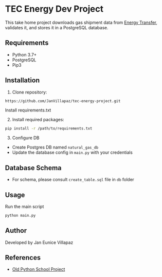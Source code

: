 # TEC Energy Dev Project

This take home project downloads gas shipment data from [Energy Transfer](https://twtransfer.energytransfer.com/ipost/TW/capacity/operationally-available), validates it, and stores it in a PostgreSQL database.

## Requirements

- Python 3.7+
- PostgreSQL
- Pip3

## Installation

1. Clone repository:
```bash
https://github.com/JanVillapaz/tec-energy-project.git
```

Install requirements.txt

2. Install required packages: 
```bash
pip install -r /path/to/requirements.txt
```

3. Configure DB
- Create Postgres DB named `natural_gas_db`
- Update the database config in `main.py` with your credentials

## Database Schema
- For schema, please consult `create_table.sql` file in `db` folder

## Usage
Run the main script
```bash
python main.py
```

## Author
Developed by Jan Eunice Villapaz


## References
- [Old Python School Project](https://github.com/JanVillapaz/INF5190-AUT2021/blob/main/README.md)

